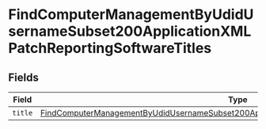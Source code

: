 # FindComputerManagementByUdidUsernameSubset200ApplicationXMLPatchReportingSoftwareTitles


## Fields

| Field                                                                                                                                                                                                                   | Type                                                                                                                                                                                                                    | Required                                                                                                                                                                                                                | Description                                                                                                                                                                                                             |
| ----------------------------------------------------------------------------------------------------------------------------------------------------------------------------------------------------------------------- | ----------------------------------------------------------------------------------------------------------------------------------------------------------------------------------------------------------------------- | ----------------------------------------------------------------------------------------------------------------------------------------------------------------------------------------------------------------------- | ----------------------------------------------------------------------------------------------------------------------------------------------------------------------------------------------------------------------- |
| `title`                                                                                                                                                                                                                 | [FindComputerManagementByUdidUsernameSubset200ApplicationXMLPatchReportingSoftwareTitlesTitle](../../models/operations/findcomputermanagementbyudidusernamesubset200applicationxmlpatchreportingsoftwaretitlestitle.md) | :heavy_minus_sign:                                                                                                                                                                                                      | N/A                                                                                                                                                                                                                     |